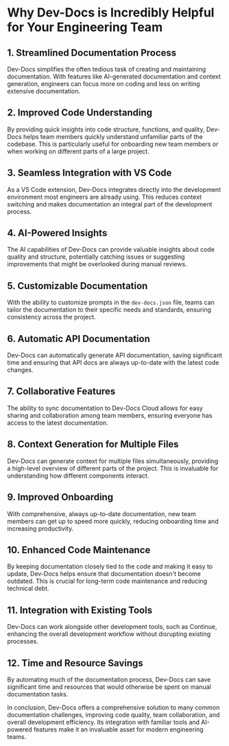 

  # Why Dev-Docs is Incredibly Helpful for Your Engineering Team

## 1. Streamlined Documentation Process

Dev-Docs simplifies the often tedious task of creating and maintaining documentation. With features like AI-generated documentation and context generation, engineers can focus more on coding and less on writing extensive documentation.

## 2. Improved Code Understanding

By providing quick insights into code structure, functions, and quality, Dev-Docs helps team members quickly understand unfamiliar parts of the codebase. This is particularly useful for onboarding new team members or when working on different parts of a large project.

## 3. Seamless Integration with VS Code

As a VS Code extension, Dev-Docs integrates directly into the development environment most engineers are already using. This reduces context switching and makes documentation an integral part of the development process.

## 4. AI-Powered Insights

The AI capabilities of Dev-Docs can provide valuable insights about code quality and structure, potentially catching issues or suggesting improvements that might be overlooked during manual reviews.

## 5. Customizable Documentation

With the ability to customize prompts in the `dev-docs.json` file, teams can tailor the documentation to their specific needs and standards, ensuring consistency across the project.

## 6. Automatic API Documentation

Dev-Docs can automatically generate API documentation, saving significant time and ensuring that API docs are always up-to-date with the latest code changes.

## 7. Collaborative Features

The ability to sync documentation to Dev-Docs Cloud allows for easy sharing and collaboration among team members, ensuring everyone has access to the latest documentation.

## 8. Context Generation for Multiple Files

Dev-Docs can generate context for multiple files simultaneously, providing a high-level overview of different parts of the project. This is invaluable for understanding how different components interact.

## 9. Improved Onboarding

With comprehensive, always up-to-date documentation, new team members can get up to speed more quickly, reducing onboarding time and increasing productivity.

## 10. Enhanced Code Maintenance

By keeping documentation closely tied to the code and making it easy to update, Dev-Docs helps ensure that documentation doesn't become outdated. This is crucial for long-term code maintenance and reducing technical debt.

## 11. Integration with Existing Tools

Dev-Docs can work alongside other development tools, such as Continue, enhancing the overall development workflow without disrupting existing processes.

## 12. Time and Resource Savings

By automating much of the documentation process, Dev-Docs can save significant time and resources that would otherwise be spent on manual documentation tasks.

In conclusion, Dev-Docs offers a comprehensive solution to many common documentation challenges, improving code quality, team collaboration, and overall development efficiency. Its integration with familiar tools and AI-powered features make it an invaluable asset for modern engineering teams.

  